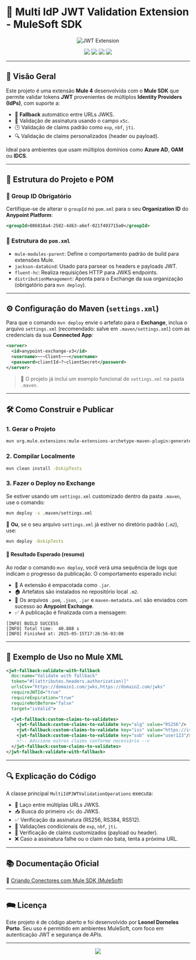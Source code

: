 # 🔐 Multi IdP JWT Validation Extension - MuleSoft SDK

<p align="center">
  <img src="https://capsule-render.vercel.app/api?type=waving&color=0:147AD6,100:47e3ff&height=220&section=header&text=JWT%20Validation%20Extension&fontSize=40&fontColor=ffffff&animation=fadeIn" alt="JWT Extension" />
</p>

<p align="center">
  <a href="https://docs.mulesoft.com/mule-sdk/1.1/"><img src="https://img.shields.io/badge/Mule%20SDK-1.1.3-blue?logo=mulesoft" /></a>
  <a href="https://adoptium.net/"> <img src="https://img.shields.io/badge/Java-8-blue?logo=java" /></a>
  <a href="https://maven.apache.org/"> <img src="https://img.shields.io/badge/Maven-3.x-C71A36?logo=apache-maven" /></a>
  <a href="https://www.linkedin.com/in/leonel-dorneles-porto-b88600122"> <img src="https://img.shields.io/badge/Author-Leonel%20Porto-success?logo=linkedin" /></a>
</p>

---

## 📖 Visão Geral

Este projeto é uma extensão **Mule 4** desenvolvida com o **Mule SDK** que permite validar tokens **JWT** provenientes de múltiplos **Identity Providers (IdPs)**, com suporte a:

* 🔁 **Fallback** automático entre URLs JWKS.
* 🔐 Validação de assinatura usando o campo `x5c`.
* 🕒 Validação de claims padrão como `exp`, `nbf`, `jti`.
* 🔍 Validação de claims personalizados (header ou payload).

Ideal para ambientes que usam múltiplos domínios como **Azure AD**, **OAM** ou **IDCS**.

---

## 🧱 Estrutura do Projeto e POM

### 🎯 Group ID Obrigatório

Certifique-se de alterar o `groupId` no `pom.xml` para o seu **Organization ID** do **Anypoint Platform**:

```xml
<groupId>806818a4-2582-4d63-a6ef-021f493715a0</groupId>
```

### 🔧 Estrutura do `pom.xml`

* `mule-modules-parent`: Define o comportamento padrão de build para extensões Mule.
* `jackson-databind`: Usado para parsear os headers e payloads JWT.
* `fluent-hc`: Realiza requisições HTTP para JWKS endpoints.
* `distributionManagement`: Aponta para o Exchange da sua organização (obrigatório para `mvn deploy`).

---

## ⚙️ Configuração do Maven (`settings.xml`)

Para que o comando `mvn deploy` envie o artefato para o **Exchange**, inclua o arquivo `settings.xml` (recomendado: salve em `.maven/settings.xml`) com as credenciais da sua **Connected App**:

```xml
<server>
  <id>anypoint-exchange-v3</id>
  <username>~~~Client~~~</username>
  <password>clientId~?~clientSecret</password>
</server>
```

> 📁 O projeto já inclui um exemplo funcional de `settings.xml` na pasta `.maven`.

---

## 🛠️ Como Construir e Publicar

### 1. Gerar o Projeto

```bash
mvn org.mule.extensions:mule-extensions-archetype-maven-plugin:generate
```

### 2. Compilar Localmente

```bash
mvn clean install -DskipTests
```

### 3. Fazer o Deploy no Exchange

Se estiver usando um `settings.xml` customizado dentro da pasta `.maven`, use o comando:

```bash
mvn deploy -s .maven/settings.xml
```

🔁 **Ou**, se o seu arquivo `settings.xml` já estiver no diretório padrão (`.m2`), use:

```bash
mvn deploy -DskipTests
```

#### 📝 Resultado Esperado (resumo)

Ao rodar o comando `mvn deploy`, você verá uma sequência de logs que indicam o progresso da publicação. O comportamento esperado inclui:

* 📆 A extensão é empacotada como `.jar`.
* 🏠 Artefatos são instalados no repositório local `.m2`.
* 🚀 Os arquivos `.pom`, `.json`, `.jar` e `maven-metadata.xml` são enviados com sucesso ao **Anypoint Exchange**.
* ✅ A publicação é finalizada com a mensagem:

```plaintext
[INFO] BUILD SUCCESS
[INFO] Total time:  40.888 s
[INFO] Finished at: 2025-05-15T17:26:56-03:00
```

---

## 🚀 Exemplo de Uso no Mule XML

```xml
<jwt-fallback:validate-with-fallback
  doc:name="Validate with fallback"
  token="#[(attributes.headers.authorization)]"
  urlsCsv="https://domain1.com/jwks,https://domain2.com/jwks"
  requireJWTId="true"
  requireExpiration="true"
  requireNotBefore="false"
  target="isValid">

  <jwt-fallback:custom-claims-to-validates>
    <jwt-fallback:custom-claims-to-validate key="alg" value="RS256"/>
    <jwt-fallback:custom-claims-to-validate key="iss" value="https://issuer.com"/>
    <jwt-fallback:custom-claims-to-validate key="sub" value="user123"/>
    <!-- Adicione outros claims conforme necessário -->
  </jwt-fallback:custom-claims-to-validates>
</jwt-fallback:validate-with-fallback>
```

---

## 🔍 Explicação do Código

A classe principal `MultiIdPJWTValidationOperations` executa:

* 🔁 Laço entre múltiplas URLs JWKS.
* 📥 Busca do primeiro `x5c` do JWKS.
* ✅ Verificação da assinatura (RS256, RS384, RS512).
* 🧪 Validações condicionais de `exp`, `nbf`, `jti`.
* 🔎 Verificação de claims customizados (payload ou header).
* ❌ Caso a assinatura falhe ou o claim não bata, tenta a próxima URL.

---

## 📚 Documentação Oficial

🔗 [Criando Conectores com Mule SDK (MuleSoft)](https://blogs.mulesoft.com/dev-guides/api-connectors-templates/custom-connector-mule-sdk/)

---

## 🗪 Licença

Este projeto é de código aberto e foi desenvolvido por **Leonel Dorneles Porto**. Seu uso é permitido em ambientes MuleSoft, com foco em autenticação JWT e segurança de APIs.

---

<p align="center">
  <img src="https://readme-typing-svg.herokuapp.com?font=Fira+Code&size=22&pause=1000&color=47E3FF&center=true&vCenter=true&width=800&lines=Obrigado+por+visitar+🚀+;Conecte-se+no+LinkedIn+com+Leonel+Dorneles+Porto"/>
</p>
